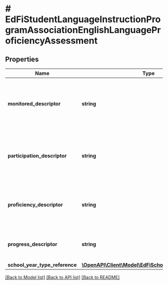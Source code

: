 # # EdFiStudentLanguageInstructionProgramAssociationEnglishLanguageProficiencyAssessment

## Properties

Name | Type | Description | Notes
------------ | ------------- | ------------- | -------------
**monitored_descriptor** | **string** | Student is monitored on content achievement who are no longer receiving services. | [optional]
**participation_descriptor** | **string** | Field indicating the participation in the yearly English language assessment. | [optional]
**proficiency_descriptor** | **string** | The proficiency level for the yearly English language assessment. | [optional]
**progress_descriptor** | **string** | The yearly progress or growth from last year&#39;s assessment. | [optional]
**school_year_type_reference** | [**\OpenAPI\Client\Model\EdFiSchoolYearTypeReference**](EdFiSchoolYearTypeReference.md) |  |

[[Back to Model list]](../../README.md#models) [[Back to API list]](../../README.md#endpoints) [[Back to README]](../../README.md)
